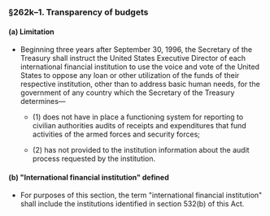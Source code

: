 ### §262k–1. Transparency of budgets
#### (a) Limitation
* Beginning three years after September 30, 1996, the Secretary of the Treasury shall instruct the United States Executive Director of each international financial institution to use the voice and vote of the United States to oppose any loan or other utilization of the funds of their respective institution, other than to address basic human needs, for the government of any country which the Secretary of the Treasury determines—

  * (1) does not have in place a functioning system for reporting to civilian authorities audits of receipts and expenditures that fund activities of the armed forces and security forces;

  * (2) has not provided to the institution information about the audit process requested by the institution.

#### (b) "International financial institution" defined
* For purposes of this section, the term "international financial institution" shall include the institutions identified in section 532(b) of this Act.